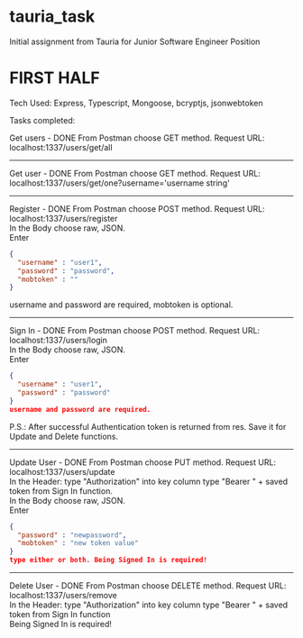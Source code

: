 # tauria_task

Initial assignment from Tauria for Junior Software Engineer Position

# FIRST HALF

Tech Used: Express, Typescript, Mongoose, bcryptjs, jsonwebtoken

Tasks completed:

Get users - DONE From Postman choose GET method. Request URL: localhost:1337/users/get/all

*******************************************************************************************************************************************************************************

Get user - DONE From Postman choose GET method. Request URL: localhost:1337/users/get/one?username='username string'

*******************************************************************************************************************************************************************************

Register - DONE From Postman choose POST method. Request URL: localhost:1337/users/register <br/> In the Body choose raw, JSON. <br/> Enter 
```json
{ 
  "username" : "user1",
  "password" : "password", 
  "mobtoken" : "" 
}
```
username and password are required, mobtoken is optional.

*******************************************************************************************************************************************************************************

Sign In - DONE From Postman choose POST method. Request URL: localhost:1337/users/login  <br/> In the Body choose raw, JSON. <br/> Enter   
```json
{ 
  "username" : "user1",
  "password" : "password"
} 
username and password are required.
```

P.S.: After successful Authentication token is returned from res. Save it for Update and Delete functions.

*******************************************************************************************************************************************************************************

Update User - DONE From Postman choose PUT method. Request URL: localhost:1337/users/update <br/> In the Header: type "Authorization" into key column type "Bearer " + saved token from Sign In function.  <br/> In the
Body choose raw, JSON. <br/> Enter 
```json
{ 
  "password" : "newpassword",
  "mobtoken" : "new token value"
} 
type either or both. Being Signed In is required!
```

*******************************************************************************************************************************************************************************

Delete User - DONE From Postman choose DELETE method. Request URL: localhost:1337/users/remove <br/> In the Header: type "Authorization" into key column type "Bearer " + saved token from Sign In function <br/>
Being Signed In is required!
